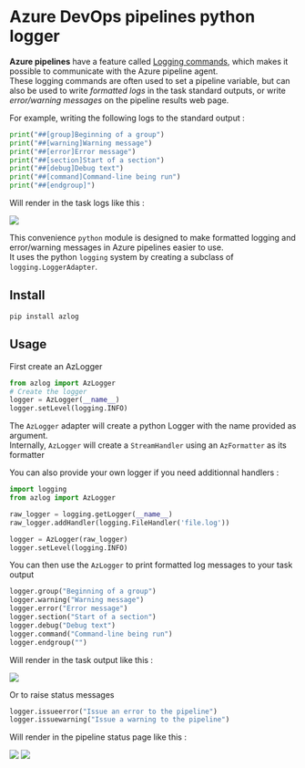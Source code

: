 # Azure DevOps pipelines python logger

**Azure pipelines** have a feature called [Logging commands](https://docs.microsoft.com/en-us/azure/devops/pipelines/scripts/logging-commands), which makes it possible to communicate with the Azure pipeline agent.  
These logging commands are often used to set a pipeline variable, but can also be used to write *formatted logs* in the task standard outputs, or write *error/warning messages* on the pipeline results web page.

For example, writing the following logs to the standard output :

```python
print("##[group]Beginning of a group")
print("##[warning]Warning message")
print("##[error]Error message")
print("##[section]Start of a section")
print("##[debug]Debug text")
print("##[command]Command-line being run")
print("##[endgroup]")
```

Will render in the task logs like this :

![](assets/log-formatting.png)

This convenience `python` module is designed to make formatted logging and error/warning messages in Azure pipelines easier to use.  
It uses the python `logging` system by creating a subclass of `logging.LoggerAdapter`.

## Install

```
pip install azlog
```

## Usage

First create an AzLogger
```python
from azlog import AzLogger
# Create the logger
logger = AzLogger(__name__)
logger.setLevel(logging.INFO)
```

The `AzLogger` adapter will create a python Logger with the name provided as argument.  
Internally, `AzLogger` will create a `StreamHandler` using an `AzFormatter` as its formatter   

You can also provide your own logger if you need additionnal handlers :
```python
import logging
from azlog import AzLogger

raw_logger = logging.getLogger(__name__)
raw_logger.addHandler(logging.FileHandler('file.log'))

logger = AzLogger(raw_logger)
logger.setLevel(logging.INFO)
```

You can then use the `AzLogger` to print formatted log messages to your task output
```python
logger.group("Beginning of a group")
logger.warning("Warning message")
logger.error("Error message")
logger.section("Start of a section")
logger.debug("Debug text")
logger.command("Command-line being run")
logger.endgroup("")
```

Will render in the task output like this :

![](assets/log-formatting.png)

Or to raise status messages 
```python
logger.issueerror("Issue an error to the pipeline")
logger.issuewarning("Issue a warning to the pipeline")
```

Will render in the pipeline status page like this :

![](assets/issue_error.png)
![](assets/issue_warning.png)
